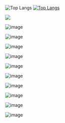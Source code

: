 
![Top Langs](https://github-readme-stats.vercel.app/api/?username=leonardo-felipe&count_private=true&theme=tokyonight&showicons=true)
[![Top Langs](https://github-readme-stats.vercel.app/api/top-langs/?username=leonardo-felipe&layout=compact&theme=tokyonight)](https://github.com/leonardo-felipe/github-readme-stats)


<img src="{https://img.shields.io/badge/Flutter-02569B?style=for-the-badge&logo=flutter&logoColor=white}" />

![image]({})

![image]({https://img.shields.io/badge/adonis%20js-220052?style=for-the-badge&logo=adonisjs&logoColor=white})

![image]({https://img.shields.io/badge/Angular-DD0031?style=for-the-badge&logo=angular&logoColor=white})

![image]({https://img.shields.io/badge/Django-092E20?style=for-the-badge&logo=django&logoColor=green})

![image]({https://img.shields.io/badge/django%20rest-ff1709?style=for-the-badge&logo=django&logoColor=white})

![image]({https://img.shields.io/badge/Elixir-4B275F?style=for-the-badge&logo=elixir&logoColor=white})

![image]({https://img.shields.io/badge/Laravel-FF2D20?style=for-the-badge&logo=laravel&logoColor=white})

![image]({https://img.shields.io/badge/next.js-000000?style=for-the-badge&logo=nextdotjs&logoColor=white})

![image]({https://img.shields.io/badge/Ruby_on_Rails-CC0000?style=for-the-badge&logo=ruby-on-rails&logoColor=white})

![image]({https://img.shields.io/badge/Vue.js-35495E?style=for-the-badge&logo=vuedotjs&logoColor=4FC08D})
